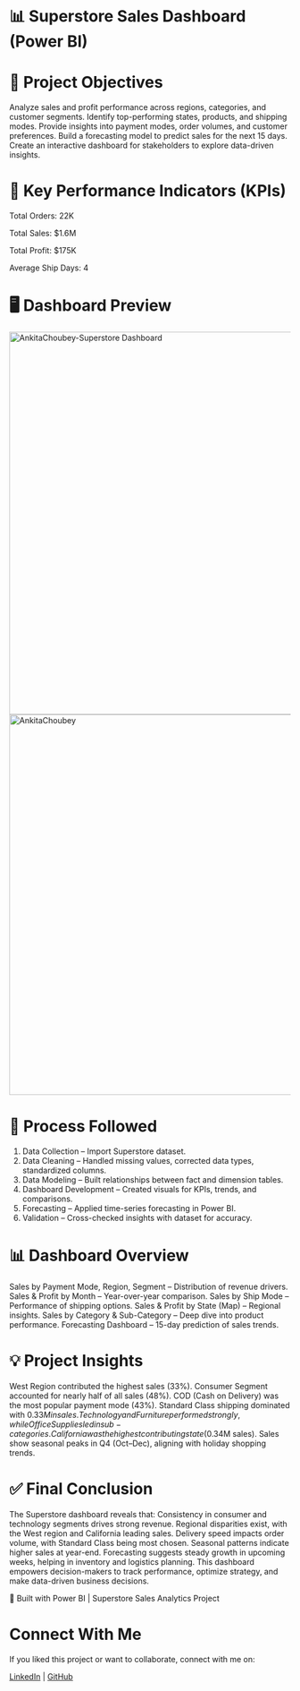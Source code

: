 # 📊 Superstore Sales Dashboard (Power BI)

# 🎯 Project Objectives

Analyze sales and profit performance across regions, categories, and customer segments.
Identify top-performing states, products, and shipping modes.
Provide insights into payment modes, order volumes, and customer preferences.
Build a forecasting model to predict sales for the next 15 days.
Create an interactive dashboard for stakeholders to explore data-driven insights.

# 📌 Key Performance Indicators (KPIs)

Total Orders: 22K

Total Sales: $1.6M

Total Profit: $175K

Average Ship Days: 4

# 🖥️ Dashboard Preview

<img width="1225" height="684" alt="AnkitaChoubey-Superstore Dashboard" src="https://github.com/user-attachments/assets/f58cb491-c7a2-4367-8a0c-77000d935733" />
<img width="1210" height="680" alt="AnkitaChoubey" src="https://github.com/user-attachments/assets/7db7505b-ad14-4027-9b4b-95715e621b06" />

# 🔄 Process Followed

1. Data Collection – Import Superstore dataset.
2. Data Cleaning – Handled missing values, corrected data types, standardized columns.
3. Data Modeling – Built relationships between fact and dimension tables.
4. Dashboard Development – Created visuals for KPIs, trends, and comparisons.
5. Forecasting – Applied time-series forecasting in Power BI.
6. Validation – Cross-checked insights with dataset for accuracy.

# 📊 Dashboard Overview

Sales by Payment Mode, Region, Segment – Distribution of revenue drivers.
Sales & Profit by Month – Year-over-year comparison.
Sales by Ship Mode – Performance of shipping options.
Sales & Profit by State (Map) – Regional insights.
Sales by Category & Sub-Category – Deep dive into product performance.
Forecasting Dashboard – 15-day prediction of sales trends.

# 💡 Project Insights

West Region contributed the highest sales (33%).
Consumer Segment accounted for nearly half of all sales (48%).
COD (Cash on Delivery) was the most popular payment mode (43%).
Standard Class shipping dominated with $0.33M in sales.
Technology and Furniture performed strongly, while Office Supplies led in sub-categories.
California was the highest contributing state ($0.34M sales).
Sales show seasonal peaks in Q4 (Oct–Dec), aligning with holiday shopping trends.

# ✅ Final Conclusion

The Superstore dashboard reveals that:
Consistency in consumer and technology segments drives strong revenue.
Regional disparities exist, with the West region and California leading sales.
Delivery speed impacts order volume, with Standard Class being most chosen.
Seasonal patterns indicate higher sales at year-end.
Forecasting suggests steady growth in upcoming weeks, helping in inventory and logistics planning.
This dashboard empowers decision-makers to track performance, optimize strategy, and make data-driven business decisions.


🚀 Built with Power BI | Superstore Sales Analytics Project
 
# Connect With Me

If you liked this project or want to collaborate, connect with me on:

 [LinkedIn]( https://www.linkedin.com/in/ankita-c-4a1581212) | [GitHub](https://github.com/AnkitaChoubey/AnkitaChoubey)



